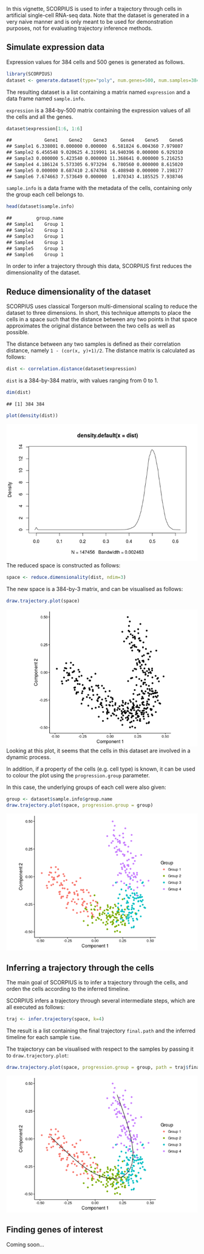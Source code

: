 In this vignette, SCORPIUS is used to infer a trajectory through cells in artificial single-cell RNA-seq data. Note that the dataset is generated in a very naive manner and is only meant to be used for demonstration purposes, not for evaluating trajectory inference methods.

Simulate expression data
------------------------

Expression values for 384 cells and 500 genes is generated as follows.

``` r
library(SCORPIUS)
dataset <- generate.dataset(type="poly", num.genes=500, num.samples=384, num.groups=4)
```

The resulting dataset is a list containing a matrix named `expression` and a data frame named `sample.info`.

`expression` is a 384-by-500 matrix containing the expression values of all the cells and all the genes.

``` r
dataset$expression[1:6, 1:6]
```

    ##            Gene1    Gene2    Gene3     Gene4    Gene5    Gene6
    ## Sample1 6.338001 0.000000 0.000000  6.581824 6.004360 7.979807
    ## Sample2 6.456548 9.020625 4.319991 14.940396 0.000000 6.929310
    ## Sample3 0.000000 5.423540 0.000000 11.368641 0.000000 5.216253
    ## Sample4 4.186124 5.573305 6.973294  6.780560 0.000000 8.615020
    ## Sample5 0.000000 8.687410 2.674768  6.408940 0.000000 7.198177
    ## Sample6 7.674663 7.573649 0.000000  1.870343 4.185525 7.938746

`sample.info` is a data frame with the metadata of the cells, containing only the group each cell belongs to.

``` r
head(dataset$sample.info)
```

    ##         group.name
    ## Sample1    Group 1
    ## Sample2    Group 1
    ## Sample3    Group 1
    ## Sample4    Group 1
    ## Sample5    Group 1
    ## Sample6    Group 1

In order to infer a trajectory through this data, SCORPIUS first reduces the dimensionality of the dataset.

Reduce dimensionality of the dataset
------------------------------------

SCORPIUS uses classical Torgerson multi-dimensional scaling to reduce the dataset to three dimensions. In short, this technique attempts to place the cells in a space such that the distance between any two points in that space approximates the original distance between the two cells as well as possible.

The distance between any two samples is defined as their correlation distance, namely `1 - (cor(x, y)+1)/2`. The distance matrix is calculated as follows:

``` r
dist <- correlation.distance(dataset$expression)
```

`dist` is a 384-by-384 matrix, with values ranging from 0 to 1.

``` r
dim(dist)
```

    ## [1] 384 384

``` r
plot(density(dist))
```

![](simulated-data_files/figure-markdown_github/unnamed-chunk-5-1.png)
 The reduced space is constructed as follows:

``` r
space <- reduce.dimensionality(dist, ndim=3)
```

The new space is a 384-by-3 matrix, and can be visualised as follows:

``` r
draw.trajectory.plot(space)
```

![](simulated-data_files/figure-markdown_github/unnamed-chunk-7-1.png)
 Looking at this plot, it seems that the cells in this dataset are involved in a dynamic process.

In addition, if a property of the cells (e.g. cell type) is known, it can be used to colour the plot using the `progression.group` parameter.

In this case, the underlying groups of each cell were also given:

``` r
group <- dataset$sample.info$group.name
draw.trajectory.plot(space, progression.group = group)
```

![](simulated-data_files/figure-markdown_github/unnamed-chunk-8-1.png)

Inferring a trajectory through the cells
----------------------------------------

The main goal of SCORPIUS is to infer a trajectory through the cells, and orden the cells according to the inferred timeline.

SCORPIUS infers a trajectory through several intermediate steps, which are all executed as follows:

``` r
traj <- infer.trajectory(space, k=4)
```

The result is a list containing the final trajectory `final.path` and the inferred timeline for each sample `time`.

The trajectoryy can be visualised with respect to the samples by passing it to `draw.trajectory.plot`:

``` r
draw.trajectory.plot(space, progression.group = group, path = traj$final.path)
```

![](simulated-data_files/figure-markdown_github/unnamed-chunk-10-1.png)

Finding genes of interest
-------------------------

Coming soon...
